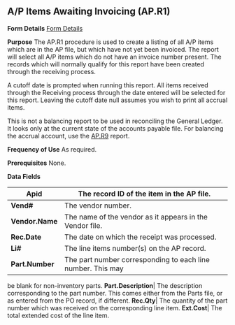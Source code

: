 ## A/P Items Awaiting Invoicing (AP.R1)
<PageHeader />

**Form Details**
[Form Details](../AP-R1-1/README.md)

**Purpose**
The AP.R1 procedure is used to create a listing of all A/P items which are in
the AP file, but which have not yet been invoiced. The report will select all
A/P items which do not have an invoice number present. The records which will
normally qualify for this report have been created through the receiving
process.

A cutoff date is prompted when running this report. All items received through
the Receiving process through the date entered will be selected for this
report. Leaving the cutoff date null assumes you wish to print all accrual
items.

This is not a balancing report to be used in reconciling the General Ledger.
It looks only at the current state of the accounts payable file. For balancing
the accrual account, use the [AP.R9](../AP-R9/README.md) report.

**Frequency of Use**
As required.

**Prerequisites**
None.

**Data Fields**

| **Apid**        | The record ID of the item in the AP file.                   |
| --------------- | ----------------------------------------------------------- |
| **Vend#**       | The vendor number.                                          |
| **Vendor.Name** | The name of the vendor as it appears in the Vendor file.    |
| **Rec.Date**    | The date on which the receipt was processed.                |
| **Li#**         | The line items number(s) on the AP record.                  |
| **Part.Number** | The part number corresponding to each line number. This may |
be blank for non-inventory parts.
**Part.Description**|  The description corresponding to the part number. This
comes either from the Parts file, or as entered from the PO record, if
different.
**Rec.Qty**|  The quantity of the part number which was received on the
corresponding line item.
**Ext.Cost**|  The total extended cost of the line item.

<badge text= "Version 8.10.57 " vertical="middle" />

<PageFooter />
